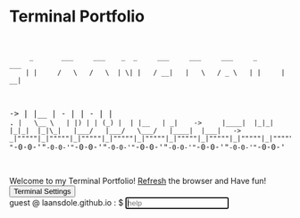 # **Terminal Portfolio <i class="fa-solid fa-terminal"></i>**

<div class="cli-body">
    <div class="container">
      <pre id="laansdole-logo">
    
         _       ___     ___    _  _     ___     ___     ___     _       ___   
        | |     /   \   /   \  | \| |   / __|   |   \   / _ \   | |     | __|  
 ->     | |__   | - |   | - |  | .` |   \__ \   | |) | | (_) |  | |__   | _|   
 ->     |____|  |_|_|   |_|_|  |_|\_|   |___/   |___/   \___/   |____|  |___|  
 ->   _|"""""|_|"""""|_|"""""|_|"""""|_|"""""|_|"""""|_|"""""|_|"""""|_|"""""| 
      "`-0-0-'"`-0-0-'"`-0-0-'"`-0-0-'"`-0-0-'"`-0-0-'"`-0-0-'"`-0-0-'"`-0-0-'                                                      
    </pre>
      Welcome to my Terminal Portfolio! <a href="https://laansdole.github.io/LaansDole/cli/" target="_self">Refresh</a> the browser and Have fun!
      <div class="setting">
        <button id="settingsButton">Terminal Settings</button>
        <dialog id="settingsDialog">
          <form method="dialog">
            <select id="fontSelector" title="Choose a font">
              <option value="CaskaydiaCoveNerdFont-Bold">
                CaskaydiaCoveNerdFont-Bold
              </option>
              <option value="CaskaydiaCoveNerdFont-BoldItalic">
                CaskaydiaCoveNerdFont-BoldItalic
              </option>
              <option value="CaskaydiaCoveNerdFont-ExtraLight">
                CaskaydiaCoveNerdFont-ExtraLight
              </option>
              <option value="CaskaydiaCoveNerdFont-ExtraLightItalic">
                CaskaydiaCoveNerdFont-ExtraLightItalic
              </option>
              <option value="CaskaydiaCoveNerdFont-Italic">
                CaskaydiaCoveNerdFont-Italic
              </option>
            </select>
            <label id="labelGuestColor" for="guestColorSelector">Guest Color:</label>
            <input type="color" id="guestColorSelector" value="#2fbb4f" />
            <label id="labelHostnameColor" for="hostnameColorSelector">Hostname Color:<label>
            <input type="color" id="hostnameColorSelector" value="#b026ff" />
            <button onclick="changeSettings()">Apply Settings</button>
            <button type="button" onclick="resetSettings()">
              Reset to Default
            </button>
          </form>
          <button id="closeButton">x</button>
        </dialog>
      </div>
      <div class="terminal">
        <label for="prompt">
          <div class="flexbox">
            <span id="guest" class="green nospace">guest</span>
            <span class="light-dark nospace">@</span>
            <span id="hostname" class="purple nospace">laansdole.github.io</span>
            <!-- <span class="light-dark nospace">:$ ~ </span> -->
            <span class="light-dark nospace">:</span>
            <span class="light-dark space">$</span>
            <span><input id="prompt" type="text" placeholder="help" autocomplete="on" autofocus/></span>
          </div>
        </label>
      </div>
    </div>
</div>